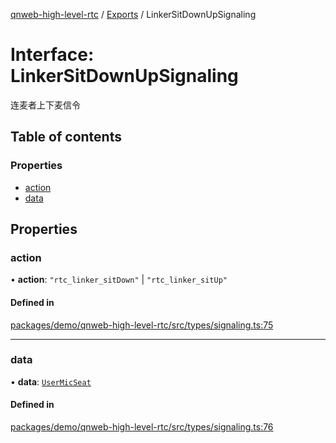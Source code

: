 [qnweb-high-level-rtc](../README.md) / [Exports](../modules.md) / LinkerSitDownUpSignaling

# Interface: LinkerSitDownUpSignaling

连麦者上下麦信令

## Table of contents

### Properties

- [action](LinkerSitDownUpSignaling.md#action)
- [data](LinkerSitDownUpSignaling.md#data)

## Properties

### action

• **action**: ``"rtc_linker_sitDown"`` \| ``"rtc_linker_sitUp"``

#### Defined in

[packages/demo/qnweb-high-level-rtc/src/types/signaling.ts:75](https://github.com/Spencer17x/solutions/blob/84e2f808/Frontend/front-end-solutions/packages/demo/qnweb-high-level-rtc/src/types/signaling.ts#L75)

___

### data

• **data**: [`UserMicSeat`](UserMicSeat.md)

#### Defined in

[packages/demo/qnweb-high-level-rtc/src/types/signaling.ts:76](https://github.com/Spencer17x/solutions/blob/84e2f808/Frontend/front-end-solutions/packages/demo/qnweb-high-level-rtc/src/types/signaling.ts#L76)
